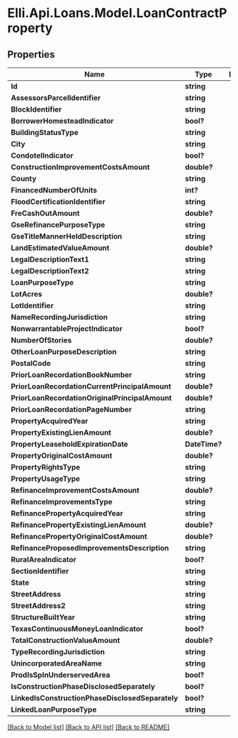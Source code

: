 # Elli.Api.Loans.Model.LoanContractProperty
## Properties

Name | Type | Description | Notes
------------ | ------------- | ------------- | -------------
**Id** | **string** |  | [optional] 
**AssessorsParcelIdentifier** | **string** |  | [optional] 
**BlockIdentifier** | **string** |  | [optional] 
**BorrowerHomesteadIndicator** | **bool?** |  | [optional] 
**BuildingStatusType** | **string** |  | [optional] 
**City** | **string** |  | [optional] 
**CondotelIndicator** | **bool?** |  | [optional] 
**ConstructionImprovementCostsAmount** | **double?** |  | [optional] 
**County** | **string** |  | [optional] 
**FinancedNumberOfUnits** | **int?** |  | [optional] 
**FloodCertificationIdentifier** | **string** |  | [optional] 
**FreCashOutAmount** | **double?** |  | [optional] 
**GseRefinancePurposeType** | **string** |  | [optional] 
**GseTitleMannerHeldDescription** | **string** |  | [optional] 
**LandEstimatedValueAmount** | **double?** |  | [optional] 
**LegalDescriptionText1** | **string** |  | [optional] 
**LegalDescriptionText2** | **string** |  | [optional] 
**LoanPurposeType** | **string** |  | [optional] 
**LotAcres** | **double?** |  | [optional] 
**LotIdentifier** | **string** |  | [optional] 
**NameRecordingJurisdiction** | **string** |  | [optional] 
**NonwarrantableProjectIndicator** | **bool?** |  | [optional] 
**NumberOfStories** | **double?** |  | [optional] 
**OtherLoanPurposeDescription** | **string** |  | [optional] 
**PostalCode** | **string** |  | [optional] 
**PriorLoanRecordationBookNumber** | **string** |  | [optional] 
**PriorLoanRecordationCurrentPrincipalAmount** | **double?** |  | [optional] 
**PriorLoanRecordationOriginalPrincipalAmount** | **double?** |  | [optional] 
**PriorLoanRecordationPageNumber** | **string** |  | [optional] 
**PropertyAcquiredYear** | **string** |  | [optional] 
**PropertyExistingLienAmount** | **double?** |  | [optional] 
**PropertyLeaseholdExpirationDate** | **DateTime?** |  | [optional] 
**PropertyOriginalCostAmount** | **double?** |  | [optional] 
**PropertyRightsType** | **string** |  | [optional] 
**PropertyUsageType** | **string** |  | [optional] 
**RefinanceImprovementCostsAmount** | **double?** |  | [optional] 
**RefinanceImprovementsType** | **string** |  | [optional] 
**RefinancePropertyAcquiredYear** | **string** |  | [optional] 
**RefinancePropertyExistingLienAmount** | **double?** |  | [optional] 
**RefinancePropertyOriginalCostAmount** | **double?** |  | [optional] 
**RefinanceProposedImprovementsDescription** | **string** |  | [optional] 
**RuralAreaIndicator** | **bool?** |  | [optional] 
**SectionIdentifier** | **string** |  | [optional] 
**State** | **string** |  | [optional] 
**StreetAddress** | **string** |  | [optional] 
**StreetAddress2** | **string** |  | [optional] 
**StructureBuiltYear** | **string** |  | [optional] 
**TexasContinuousMoneyLoanIndicator** | **bool?** |  | [optional] 
**TotalConstructionValueAmount** | **double?** |  | [optional] 
**TypeRecordingJurisdiction** | **string** |  | [optional] 
**UnincorporatedAreaName** | **string** |  | [optional] 
**ProdIsSpInUnderservedArea** | **bool?** |  | [optional] 
**IsConstructionPhaseDisclosedSeparately** | **bool?** |  | [optional] 
**LinkedIsConstructionPhaseDisclosedSeparately** | **bool?** |  | [optional] 
**LinkedLoanPurposeType** | **string** |  | [optional] 

[[Back to Model list]](../README.md#documentation-for-models) [[Back to API list]](../README.md#documentation-for-api-endpoints) [[Back to README]](../README.md)

